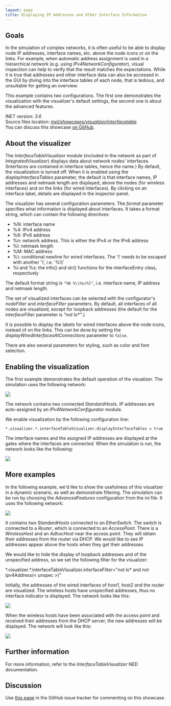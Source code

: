 ```yaml
---
layout: page
title: Displaying IP Addresses and Other Interface Information
---
```


## Goals

In the simulation of complex networks, it is often useful to be able to
display node IP addresses, interface names, etc. above the node icons or
on the links. For example, when automatic address assignment is used in
a hierarchical network (e.g. using <var>IPv4NetworkConfigurator</var>),
visual inspection can help to verify that the result matches the
expectations. While it is true that addresses and other interface data
can also be accessed in the GUI by diving into the interface tables of
each node, that is tedious, and unsuitable for getting an overview.

This example contains two configurations. The first one demonstrates the
visualization with the visualizer's default settings, the second one is
about the advanced features.

INET version: <var>3.6</var><br>
Source files location: <a href="https://github.com/inet-framework/inet-showcases/tree/master/visualizer/interfacetable" target="_blank"><var>inet/showcases/visualizer/interfacetable</var></a>
<br/>You can discuss this showcase <a href="https://github.com/inet-framework/inet-showcases/issues/3" target="_blank">on GitHub</a>.

## About the visualizer

The <var>InterfaceTableVisualizer</var> module (included in the network
as part of <var>IntegratedVisualizer</var>) displays data about network
nodes' interfaces. (Interfaces are contained in interface tables, hence
the name.) By default, the visualization is turned off. When it is
enabled using the <var>displayInterfaceTables</var> parameter, the
default is that interface names, IP addresses and netmask length are
displayed, above the nodes (for wireless interfaces) and on the links
(for wired interfaces). By clicking on an interface label, details are
displayed in the inspector panel.

The visualizer has several configuration parameters. The
<var>format</var> parameter specifies what information is displayed
about interfaces. It takes a format string, which can contain the
following directives:

-   %N: interface name
-   %4: IPv4 address
-   %6: IPv6 address
-   %n: network address. This is either the IPv4 or the IPv6 address
-   %l: netmask length
-   %M: MAC address
-   %\\: conditional newline for wired interfaces. The '\\' needs to be
    escaped with another '\\', i.e. '%\\\\'
-   %i and %s: the info() and str() functions for the interfaceEntry
    class, respectively

The default format string is `"%N %\\%n/%l"`, i.e. interface name, IP
address and netmask length.

The set of visualized interfaces can be selected with the configurator's
<var>nodeFilter</var> and <var>interfaceFilter</var> parameters. By
default, all interfaces of all nodes are visualized, except for loopback
addresses (the default for the <var>interfaceFilter</var> parameter is
<var>"not lo\*"</var>.)

It is possible to display the labels for wired interfaces above the node
icons, instead of on the links. This can be done by setting the
<var>displayWiredInterfacesAtConnections</var> parameter to `false`.

There are also several parameters for styling, such as color and font
selection.

## Enabling the visualization

The first example demonstrates the default operation of the visualizer.
The simulation uses the following network:

<img class="screen" src="simplenetwork.png">

The network contains two connected <var>StandardHosts</var>. IP
addresses are auto-assigned by an <var>IPv4NetworkConfigurator</var>
module.

We enable visualization by the following configuration line:

``` {.snippet}
*.visualizer.*.interfaceTableVisualizer.displayInterfaceTables = true
```

The interface names and the assigned IP addresses are displayed at the
gates where the interfaces are connected. When the simulation is run,
the network looks like the following:

<img class="screen" src="simple.png">

## More examples

In the following example, we'd like to show the usefulness of this
visualizer in a dynamic scenario, as well as demonstrate filtering. The
simulation can be run by choosing the <var>AdvancedFeatures</var>
configuration from the ini file. It uses the following network:

<img class="screen" src="advancednetwork.png">

It contains two <var>StandardHosts</var> connected to an
<var>EtherSwitch</var>. The switch is connected to a <var>Router</var>,
which is connected to an <var>AccessPoint</var>. There is a
<var>WirelessHost</var> and an <var>AdhocHost</var> near the access
point. They will obtain their addresses from the router via DHCP. We
would like to see IP addresses appear above the hosts when they get
their addresses.

We would like to hide the display of loopback addresses and of the
unspecified address, so we set the following filter for the visualizer:

<p>
<div class="snippet">
*.visualizer.*.interfaceTableVisualizer.interfaceFilter="not lo*  and not ipv4Address(< unspec >)"
</div>
</p>

Initially, the addresses of the wired interfaces of <var>host1</var>,
<var>host2</var> and the router are visualized. The wireless hosts have
unspecified addresses, thus no interface indicator is displayed. The
network looks like this:

<img class="screen" src="advancedbeginning.png">

When the wireless hosts have been associated with the access point and
received their addresses from the DHCP server, the new addresses will be
displayed. The network will look like this:

<img class="screen" src="advanced.png">

## Further information

For more information, refer to the <var>InterfaceTableVisualizer</var>
NED documentation.

## Discussion

Use <a href="https://github.com/inet-framework/inet-showcases/issues/3" target="_blank">this page</a>
in the GitHub issue tracker for commenting on this showcase.

